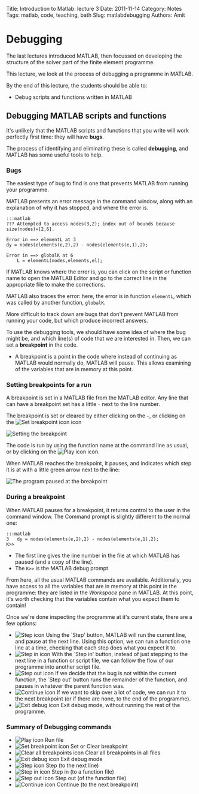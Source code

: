 Title: Introduction to Matlab: lecture 3
Date: 2011-11-14
Category: Notes
Tags: matlab, code, teaching, bath
Slug: matlabdebugging
Authors: Amit

# Debugging

The last lectures introduced MATLAB, then focussed on developing the structure of the solver part of the finite element programme.

This lecture, we look at the process of debugging a programme in MATLAB.

By the end of this lecture, the students should be able to:

* Debug scripts and functions written in MATLAB

## Debugging MATLAB scripts and functions
It's unlikely that the MATLAB scripts and functions that you write will work perfectly first time: they will have **bugs**.

The process of identifying and eliminating these is called **debugging**, and MATLAB has some useful tools to help.

### Bugs
The easiest type of bug to find is one that prevents MATLAB from running your programme. 

MATLAB presents an error message in the command window, along with an explanation of why it has stopped, and where the error is.

    :::matlab
    ??? Attempted to access nodes(3,2); index out of bounds because size(nodes)=[2,6].

    Error in ==> elementL at 3
    dy = nodes(elements(e,2),2) - nodes(elements(e,1),2);

    Error in ==> globalK at 6
        L = elementL(nodes,elements,el);
    
If MATLAB knows where the error is, you can click on the script or function name to open the MATLAB Editor and go to the correct line in the appropriate file to make the corrections.

MATLAB also traces the error: here, the error is in function `elementL`, which was called by another function, `globalK`.

More difficult to track down are bugs that don't prevent MATLAB from running your code, but which produce incorrect answers.

To use the debugging tools, we should have some idea of where the bug might be, and which line(s) of code that we are interested in. Then, we can set a **breakpoint** in the code.

* A breakpoint is a point in the code where instead of continuing as MATLAB would normally do, MATLAB will pause. This allows examining of the variables that are in memory at this point.

### Setting breakpoints for a run
A breakpoint is set in a MATLAB file from the MATLAB editor. Any line that can have a breakpoint set has a little `-` next to the line number.
 
The breakpoint is set or cleared by either clicking on the `-`, or clicking on the ![Set breakpoint icon](/images/matlab_db2.png) icon
 
![Setting the breakpoint](/images/set_breakpoint.png)

The code is run by using the function name at the command line as usual, or by clicking on the ![Play icon](/images/matlab_db1.png) icon.

When MATLAB reaches the breakpoint, it pauses, and indicates which step it is at with a little green arrow next to the line:

![The program paused at the breakpoint](/images/run_breakpoint.png)

### During a breakpoint
When MATLAB pauses for a breakpoint, it returns control to the user in the command window.  The Command prompt is slightly different to the normal one:

    :::matlab
    3   dy = nodes(elements(e,2),2) - nodes(elements(e,1),2);
    K>> 

* The first line gives the line number in the file at which MATLAB has paused (and a copy of the line).
* The `K>>` is the MATLAB debug prompt

From here, all the usual MATLAB commands are available. Additionally, you have access to all the variables that are in memory at this point in the programme: they are listed in the *Workspace* pane in MATLAB. At this point, it's worth checking that the variables contain what you expect them to contain!

Once we're done inspecting the programme at it's current state, there are a few options:

* ![Step icon](/images/matlab_db4.png) Using the `Step' button, MATLAB will run the current line, and pause at the next line. Using this option, we can run a function one line at a time, checking that each step does what you expect it to.
* ![Step in icon](/images/matlab_db5.png) With the `Step in' button, instead of just stepping to the next line in a function or script file, we can follow the flow of our programme into another script file.
* ![Step out icon](/images/matlab_db6.png) If we decide that the bug is not within the current function, the `Step out' button runs the remainder of the function, and pauses in whatever the parent function was.
* ![Continue icon](/images/matlab_db7.png) If we want to skip over a lot of code, we can run it to the next breakpoint (or if there are none, to the end of the programme).
* ![Exit debug icon](/images/matlab_db8.png) Exit debug mode, without running the rest of the programme.

### Summary of Debugging commands

* ![Play icon](/images/matlab_db1.png) Run file
* ![Set breakpoint icon](/images/matlab_db2.png) Set or Clear breakpoint
* ![Clear all breakpoints icon](/images/matlab_db3.png) Clear all breakpoints in all files
* ![Exit debug icon](/images/matlab_db8.png) Exit debug mode
* ![Step icon](/images/matlab_db4.png) Step (to the next line)
* ![Step in icon](/images/matlab_db5.png) Step in (to a function file)
* ![Step out icon](/images/matlab_db6.png) Step out (of the function file)
* ![Continue icon](/images/matlab_db7.png) Continue (to the next breakpoint)

